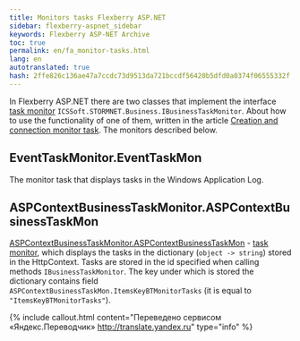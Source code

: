 ```yaml
--- 
title: Monitors tasks Flexberry ASP.NET 
sidebar: flexberry-aspnet_sidebar 
keywords: Flexberry ASP-NET Archive 
toc: true 
permalink: en/fa_monitor-tasks.html 
lang: en 
autotranslated: true 
hash: 2ffe826c136ae47a7ccdc73d9513da721bccdf56420b5dfd0a0374f06555332f 
--- 
```


In Flexberry ASP.NET there are two classes that implement the interface [task monitor](fo_business-task-monitor.html) `ICSSoft.STORMNET.Business.IBusinessTaskMonitor`. 
About how to use the functionality of one of them, written in the article [Creation and connection monitor task](fo_creating-connection-bt-monitor.html). The monitors described below. 

## EventTaskMonitor.EventTaskMon 

The monitor task that displays tasks in the Windows Application Log. 

## ASPContextBusinessTaskMonitor.ASPContextBusinessTaskMon 

[ASPContextBusinessTaskMonitor.ASPContextBusinessTaskMon](fa_connect-task-monitor.html) - [task monitor](fo_business-task-monitor.html), which displays the tasks in the dictionary (`object -> string`) stored in the HttpContext. Tasks are stored in the id specified when calling methods `IBusinessTaskMonitor`. The key under which is stored the dictionary contains field `ASPContextBusinessTaskMon.ItemsKeyBTMonitorTasks` (it is equal to `"ItemsKeyBTMonitorTasks"`). 



{% include callout.html content="Переведено сервисом «Яндекс.Переводчик» <http://translate.yandex.ru>" type="info" %}